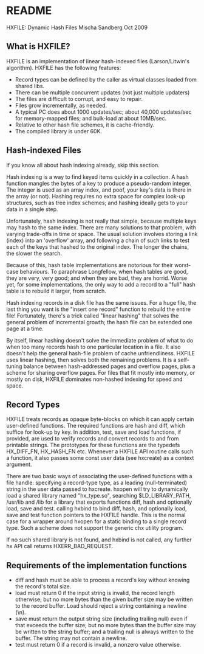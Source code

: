 README
======

HXFILE: Dynamic Hash Files
Mischa Sandberg Oct 2009


What is HXFILE?
---------------

HXFILE is an implementation of linear hash-indexed files (Larson/Litwin's algorithm). HXFILE has the following features:

* Record types can be defined by the caller as virtual classes loaded from shared libs.
* There can be multiple concurrent updates (not just multiple updaters)
* The files are difficult to corrupt, and easy to repair.
* Files grow incrementally, as needed.
* A typical PC does about 1000 updates/sec; about 40,000 updates/sec for memory-mapped files; and bulk-load at about 10MB/sec.
* Relative to other hash file schemes, it is cache-friendly.
* The compiled library is under 60K.


Hash-indexed Files
------------------

If you know all about hash indexing already, skip this section.

Hash indexing is a way to find keyed items quickly in a collection. A hash function mangles the bytes
of a key to produce a pseudo-random integer. The integer is used as an array index, and poof, your key's
data is there in the array (or not). Hashing requires no extra space for complex look-up structures,
such as tree index schemes; and hashing ideally gets to your data in a single step.

Unfortunately, hash indexing is not really that simple, because multiple keys may hash to the same index.
There are many solutions to that problem, with varying trade-offs in time or space. The usual solution
involves storing a link (index) into an 'overflow' array, and following a chain of such links to test
each of the keys that hashed to the original index. The longer the chains, the slower the search.

Because of this, hash table implementations are notorious for their worst-case behaviours. To paraphrase
Longfellow, when hash tables are good, they are very, very good; and when they are bad, they are horrid.
Worse yet, for some implementations, the only way to add a record to a "full" hash table is to rebuild it
larger, from scratch.

Hash indexing records in a disk file has the same issues. For a huge file, the last thing you want is the
"insert one record" function to rebuild the entire file! Fortunately, there's a trick called "linear hashing"
that solves the general problem of incremental growth; the hash file can be extended one page at a time.

By itself, linear hashing doesn't solve the immediate problem of what to do when too many records hash to one
particular location in a file. It also doesn't help the general hash-file problem of cache unfriendliness.
HXFILE uses linear hashing, then solves both the remaining problems. It is a self-tuning balance between
hash-addressed pages and overflow pages, plus a scheme for sharing overflow pages. For files that fit mostly
into memory, or mostly on disk, HXFILE dominates non-hashed indexing for speed and space.


Record Types
------------
HXFILE treats records as opaque byte-blocks on which it can apply certain user-defined functions. The required
functions are hash and diff, which suffice for look-up by key. In addition, test, save and load functions,
if provided, are used to verify records and convert records to and from printable strings. The prototypes
for these functions are the typedefs HX_DIFF_FN, HX_HASH_FN etc. Whenever a HXFILE API routine calls such
a function, it also passes some const user data (see hxcreate) as a context argument.

There are two basic ways of associating the user-defined functions with a file handle:
specifying a record-type type, as a leading (null-terminated) string in the user data passed to hxcreate.
hxopen will try to dynamically load a shared library named "hx_type.so", searching $LD_LIBRARY_PATH, /usr/lib
and /lib for a library that exports functions diff, hash and optionally load, save and test. calling hxbind
to bind diff, hash, and optionally load, save and test function pointers to the HXFILE handle. This is the
normal case for a wrapper around hxopen for a static binding to a single record type. Such a scheme does
not support the generic chx utility program. 

If no such shared library is not found, and  hxbind is not called, any further hx API call returns HXERR_BAD_REQUEST. 

Requirements of the implementation functions
--------------------------------------------
* diff and hash must be able to process a record's key without knowing the record's total size.
* load must return 0 if the input string is invalid, the record length otherwise; but no more bytes than
  the given buffer size may be written to the record buffer. Load should reject a string containing
  a newline (\n).
* save must return the output string size (including trailing null) even if that exceeds the buffer size; but
  no more bytes than the buffer size may be written to the string buffer; and a trailing null is always
  written to the buffer. The string may not contain a newline.
* test  must return 0 if a record is invalid, a nonzero value otherwise. 

